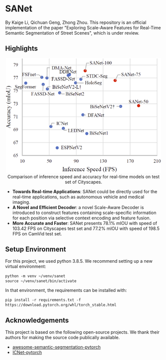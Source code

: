 # SANet
By Kaige Li, Qichuan Geng, Zhong Zhou. This repository is an official implementation of the paper "Exploring Scale-Aware Features for Real-Time Semantic Segmentation of Street Scenes", which is under review.

## Highlights
<p align="center">
  <img src="figs/city_score.png" alt="overview-of-our-method" width="500"/></br>
  <span align="center">Comparison of inference speed and accuracy for real-time models on test set of Cityscapes.</span> 
</p>

* **Towards Real-time Applications**: SANet could be directly used for the real-time applications, such as autonomous vehicle and medical imaging.
* **A Novel and Efficient Decoder**: a novel Scale-Aware Decoder is introduced to construct features containing scale-specific information for each position via selective context encoding and feature fusion.
* **More Accurate and Faster**: SANet presents 78.1% mIOU with speed of 103.42 FPS on Cityscapes test set and 77.2% mIOU with speed of 198.5 FPS on CamVid test set.

## Setup Environment

For this project, we used python 3.8.5. We recommend setting up a new virtual
environment:

```shell
python -m venv ~/venv/sanet
source ~/venv/sanet/bin/activate
```

In that environment, the requirements can be installed with:

```shell
pip install -r requirements.txt -f https://download.pytorch.org/whl/torch_stable.html
```


## Acknowledgements

This project is based on the following open-source projects. We thank their
authors for making the source code publically available.

* [awesome-semantic-segmentation-pytorch](https://github.com/Tramac/awesome-semantic-segmentation-pytorch)
* [ICNet-pytorch](https://github.com/liminn/ICNet-pytorch)
